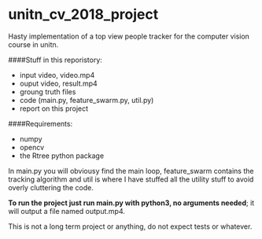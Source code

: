 # unitn_cv_2018_project
Hasty implementation of a top view people tracker for the computer vision course in unitn.

####Stuff in this reporistory:
- input video, video.mp4
- ouput video, result.mp4
- groung truth files 
- code (main.py,  feature_swarm.py, util.py)
- report on this project

####Requirements:
- numpy
- opencv
- the Rtree python package

In main.py you will obviousy find the main loop, feature_swarm
contains the tracking algorithm and util is where I have stuffed all the utility
stuff to avoid overly cluttering the code.

__To run the project just run main.py with python3, no arguments needed__;
it will output a file named output.mp4.

This is not a long term project or anything, do not expect tests or whatever.
